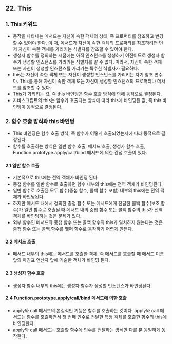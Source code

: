## 22. This
### 1. This 키워드
- 동작을 나타내는 메서드는 자신이 속한 객체의 상태, 즉 프로퍼티를 참조하고 변경할 수 있어야 한다. 이 때, 메서드가 자신이 속한 객체의 프로퍼티를 참조하려면 먼저 자신이 속한 객체를 가리키는 식별자를 참조할 수 있어야 한다.
- 생성자 함수를 정의하는 시점에는 아직 인스턴스를 생성하기 이전이므로 생성자 함수가 생성할 인스턴스를 가리키는 식별자를 알 수 없다. 따라서, 자신이 속한 객체 또는 자신이 생성할 인스턴스를 가리키는 특수한 식별자가 필요하다.
- this는 자신이 속한 객체 또는 자신이 생성할 인스턴스를 가리키는 자기 참조 변수다. This를 통해 자신이 속한 객체 또는 자신이 생성할 인스턴스의 프로퍼티나 메서드를 참조할 수 있다.
- This가 가리키는 값, 즉 this 바인딩은 함수 호출 방식에 의해 동적으로 결정된다.
- 자바스크립트의 this는 함수가 호출되는 방식에 따라 this에 바인딩된 값, 즉 this 바인딩이 동적으로 결정된다.

### 2. 함수 호출 방식과 this 바인딩
- This 바인딩은 함수 호출 방식, 즉 함수가 어떻게 호출되었는지에 따라 동적으로 결정된다.
- 함수를 호출하는 방식은 일반 함수 호출, 메서드 호출, 생성자 함수 호출, Function.prototype.apply/call/bind 메서드에 의한 간접 호출이 있다.

#### 2.1 일반 함수 호출
- 기본적으로 this에는 전역 객체가 바인딩 된다.
- 중첩 함수를 일반 함수로 호출하면 함수 내부의 this에는 전역 객체가 바인딩된다.
- 일반 함수로 호출된 모두 함수(중첩 함수, 콜백 함수 포함) 내부의 this에는 전역 객체가 바인딩된다.
- 하지만 메서드 내에서 정의한 중첩 함수 또는 메서드에게 전달한 콜백 함수(보조 함수)가 일반 함수로 호출될 때 메서드 내의 중첩 함수 또는 콜백 함수의 this가 전역 객체를 바인딩하는 것은 문제가 있다.
- 외부 함수인 메서드와 중첩 함수 또는 콜백 함수의 this가 일치하지 않는다는 것은 중첩 함수 또는 콜백 함수를 헬퍼 함수로 동작하기 어렵게 만든다.

#### 2.2 메서드 호출
- 메서드 내부의 this에는 메서드를 호출한 객체, 즉 메서드를 호출할 때 메서드 이름 앞의 마침표 연산자 앞에 기술한 객체가 바인딩 된다.

#### 2.3 생성자 함수 호출
- 생성자 함수 내부의 this에는 생성자 함수가 생성할 인스턴스가 바인딩된다.

#### 2.4 Function.prototype.apply/call/bind 메서드에 의한 호출
- apply와 call 메서드의 본질적인 기능은 함수를 호출하는 것이다. apply와 call 메서드는 함수를 호출하면서 첫 번째 인수로 전달한 특정 객체를 호출한 함수의 this에 바인딩한다.
- apply와 call 메서드는 호출할 함수에 인수를 전달하는 방식만 다를 뿐 동일하게 동작한다.
